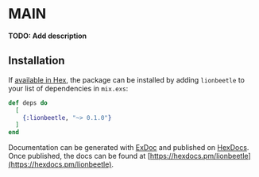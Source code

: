 # MAIN

**TODO: Add description**

## Installation

If [available in Hex](https://hex.pm/docs/publish), the package can be installed
by adding `lionbeetle` to your list of dependencies in `mix.exs`:

```elixir
def deps do
  [
    {:lionbeetle, "~> 0.1.0"}
  ]
end
```

Documentation can be generated with [ExDoc](https://github.com/elixir-lang/ex_doc)
and published on [HexDocs](https://hexdocs.pm). Once published, the docs can
be found at [https://hexdocs.pm/lionbeetle](https://hexdocs.pm/lionbeetle).


